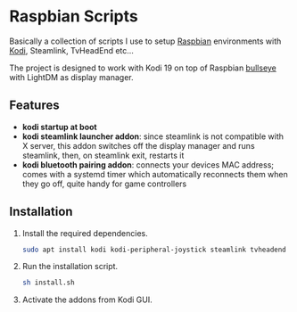 # Raspbian Scripts

Basically a collection of scripts I use to setup [Raspbian](https://www.raspberrypi.com/software/) environments with [Kodi](https://kodi.wiki/view/HOW-TO:Install_Kodi_on_Raspberry_Pi), Steamlink, TvHeadEnd etc...

The project is designed to work with Kodi 19 on top of Raspbian [bullseye](https://www.raspberrypi.com/news/raspberry-pi-os-debian-bullseye/) with LightDM as display manager.

## Features
- **kodi startup at boot**
- **kodi steamlink launcher addon**: since steamlink is not compatible with X server, this addon switches off the display manager and runs steamlink, then, on steamlink exit, restarts it
- **kodi bluetooth pairing addon**: connects your devices MAC address; comes with a systemd timer which automatically reconnects them when they go off, quite handy for game controllers

## Installation

1. Install the required dependencies.

   ```bash
   sudo apt install kodi kodi-peripheral-joystick steamlink tvheadend
   ```

2. Run the installation script.

   ```bash
   sh install.sh
   ```

2. Activate the addons from Kodi GUI.
